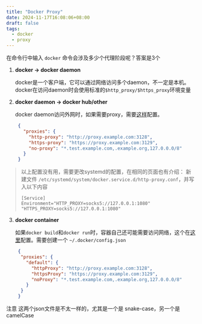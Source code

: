 ```yaml
---
title: "Docker Proxy"
date: 2024-11-17T16:08:06+08:00
draft: false
tags:
  - docker
  - proxy
---
```


在命令行中输入 `docker` 命令会涉及多少个代理阶段呢？答案是3个

1. **docker -> docker daemon**

   docker是一个客户端，它可以通过网络访问多个daemon，不一定是本机。docker在访问daemon时会使用标准的`$http_proxy/$https_proxy`环境变量

2. **docker daemon -> docker hub/other**

   docker daemon访问外网时，如果需要proxy，需要[这样](https://docs.docker.com/engine/daemon/proxy/#daemon-configuration)配置。
   ```json
    {
      "proxies": {
        "http-proxy": "http://proxy.example.com:3128",
        "https-proxy": "https://proxy.example.com:3129",
        "no-proxy": "*.test.example.com,.example.org,127.0.0.0/8"
      }
    }
    ```

> 以上配置没有用，需要更改systemd的配置，在相同的页面也有介绍：
> 新建文件 `/etc/systemd/system/docker.service.d/http-proxy.conf`，并写入以下内容
> ```text
> [Service]
> Environment="HTTP_PROXY=socks5://127.0.0.1:1080" "HTTPS_PROXY=socks5://127.0.0.1:1080"
> ```

3. **docker container**

   如果`docker build`和`docker run`时，容器自己还可能需要访问网络，这个在[这里](https://docs.docker.com/engine/cli/proxy/#configure-the-docker-client)配置。需要创建一个 `~/.docker/config.json`
   ```json
    {
     "proxies": {
       "default": {
         "httpProxy": "http://proxy.example.com:3128",
         "httpsProxy": "https://proxy.example.com:3129",
         "noProxy": "*.test.example.com,.example.org,127.0.0.0/8"
       }
     }
    }
    ```

注意 这两个json文件是不太一样的，尤其是一个是 snake-case，另一个是 camelCase
